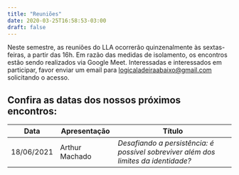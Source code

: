 ```yaml
---
title: "Reuniões"
date: 2020-03-25T16:58:53-03:00
draft: false
---
```


Neste semestre, as reuniões do LLA ocorrerão quinzenalmente às sextas-feiras, a partir das 16h. Em razão das medidas de isolamento, os encontros estão sendo realizados via Google Meet. Interessadas e interessados em participar, favor enviar um email para logicaladeiraabaixo@gmail.com solicitando o acesso.

## Confira as datas dos nossos próximos encontros:

| Data      	| Apresentação  	| Título
| ----      	| ------------  	| ------
| 18/06/2021	| Arthur Machado	| *Desafiando a persistência: é possível sobreviver além dos limites da identidade?*
